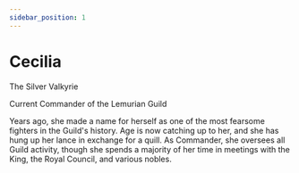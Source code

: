 ```yaml
---
sidebar_position: 1
---
```


# Cecilia

The Silver Valkyrie

Current Commander of the Lemurian Guild

Years ago, she made a name for herself as one of the most fearsome fighters in the Guild's history.
Age is now catching up to her, and she has hung up her lance in exchange for a quill.
As Commander, she oversees all Guild activity, though she spends a majority of her time in meetings with the King, the Royal Council, and various nobles.
